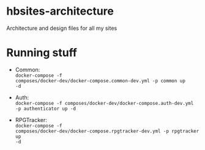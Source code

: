 # hbsites-architecture
Architecture and design files for all my sites

# Running stuff
- Common:\
<code>docker-compose -f composes/docker-dev/docker-compose.common-dev.yml -p common up -d</code>

- Auth:\
<code>docker-compose -f composes/docker-dev/docker-compose.auth-dev.yml -p authenticator up -d</code>

- RPGTracker:\
<code>docker-compose -f composes/docker-dev/docker-compose.rpgtracker-dev.yml -p rpgtracker up -d</code>
